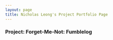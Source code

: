 ```yaml
---
layout: page
title: Nicholas Leong's Project Portfolio Page
---
```


### Project: Forget-Me-Not: Fumblelog
